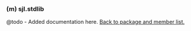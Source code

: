 ### (m) sjl.stdlib
@todo - Added documentation here.
[Back to package and member list.](#packages-and-members)

